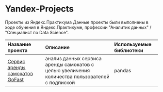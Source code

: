 # Yandex-Projects
Проекты из Яндекс.Практикума
Данные проекты были выполнены в ходе обучения в Яндекс.Практикуме, профессии "Аналитик данных" / "Специалист по Data Science".

| Название проекта        | Описание                                                        | Используемые библиотеки       |
| :--------------------   | :---------------------                                      |:---------------------------|
| [Сервис аренды самокатов GoFast](https://github.com/MaryaMalyshkina/Scooters.git) |анализ данных сервиса аренды самокатов с целью увеличения количества пользователей с подпиской                              | pandas                       |

